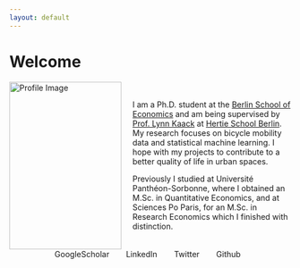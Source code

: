 ```yaml
---
layout: default
---
```

# Welcome

<div style="display: flex; align-items: center;">
    <img src="assets/KaiserSilke_profil.JPG" alt="Profile Image" width="200" height="300" style="margin-right: 20px;">
    <div>
        <p>
            I am a Ph.D. student at the <a href="https://berlinschoolofeconomics.de/home">Berlin School of Economics</a>  and am being supervised by
            <a href="https://lynnkaack.com/index.html">Prof. Lynn Kaack</a> at
            <a href="https://www.hertie-school.org/en/datasciencelab/people/profile/person/kaiser">Hertie School Berlin</a>.
            My research focuses on bicycle mobility data and statistical machine learning. I hope with my projects
            to contribute to a better quality of life in urban spaces.
        </p>
        <p>
            Previously I studied at Université Panthéon-Sorbonne, where I obtained an M.Sc. in Quantitative Economics,
            and at Sciences Po Paris, for an M.Sc. in Research Economics which I finished with distinction.
        </p>
    </div>
</div>

<div class="icon-links">
  
  <a href="https://scholar.google.de/citations?user=gcnnM8IAAAAJ&hl=de&oi=sra">
    <i class="fa graduation-cap"></i> GoogleScholar
  </a>

  <a href="https://linkedin.com/in/silke-kaiser">
    <i class="fa fa-linkedin"></i> LinkedIn
  </a>

  <a href="https://twitter.com/S_K_Kaiser">
    <i class="fa fa-twitter"></i> Twitter
  </a>

  <a href="https://github.com/silkekaiser">
    <i class="fa fa-github"></i> Github
  </a>
</div>

<style>
  .icon-links {
    display: flex;
    justify-content: center; /* Center the links horizontally */
    align-items: center;
    max-width: 300px;
    margin: 0 auto;
  }

  .icon-links a {
    text-decoration: none;
    margin-right: 20px; /* Add spacing between links */
    display: flex;
    align-items: center;
  }

  .icon-links i {
    margin-right: 10px;
  }
</style>
